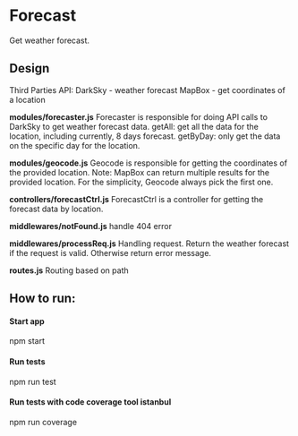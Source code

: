 # Forecast
Get weather forecast.
## Design

Third Parties API:
DarkSky - weather forecast
MapBox - get coordinates of a location

**modules/forecaster.js**
Forecaster is responsible for doing API calls to DarkSky to get weather forecast data.
getAll: get all the data for the location, including currently, 8 days forecast.
getByDay: only get the data on the specific day for the location.

**modules/geocode.js**
Geocode is responsible for getting the coordinates of the provided location. 
Note: MapBox can return multiple results for the provided location. For the simplicity, Geocode always pick the first one.

**controllers/forecastCtrl.js**
ForecastCtrl is a controller for getting the forecast data by location.

**middlewares/notFound.js**
handle 404 error

**middlewares/processReq.js**
Handling request. Return the weather forecast if the request is valid. Otherwise return error message.

**routes.js**
Routing based on path

## How to run:
#### Start app
npm start
#### Run tests
npm run test
#### Run tests with code coverage tool istanbul
npm run coverage